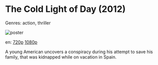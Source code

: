 # The Cold Light of Day (2012)

Genres: action, thriller

![poster](http://image.tmdb.org/t/p/w500/zXhphNKS56VQbVJXqk3OMrjtNNc.jpg)

en:
  [720p](magnet:?xt=urn:btih:99C0D44772BDBE8E875D7F1349D926E408B2AC5F&tr=udp://glotorrents.pw:6969/announce&tr=udp://tracker.opentrackr.org:1337/announce&tr=udp://torrent.gresille.org:80/announce&tr=udp://tracker.openbittorrent.com:80&tr=udp://tracker.coppersurfer.tk:6969&tr=udp://tracker.leechers-paradise.org:6969&tr=udp://p4p.arenabg.ch:1337&tr=udp://tracker.internetwarriors.net:1337)
  [1080p](magnet:?xt=urn:btih:303A8241BC07650CBD646B80FCE46CEF1DBF61D2&tr=udp://glotorrents.pw:6969/announce&tr=udp://tracker.opentrackr.org:1337/announce&tr=udp://torrent.gresille.org:80/announce&tr=udp://tracker.openbittorrent.com:80&tr=udp://tracker.coppersurfer.tk:6969&tr=udp://tracker.leechers-paradise.org:6969&tr=udp://p4p.arenabg.ch:1337&tr=udp://tracker.internetwarriors.net:1337)
  


A young American uncovers a conspiracy during his attempt to save his family, that was kidnapped while on vacation in Spain.